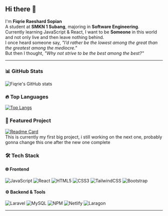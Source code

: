 ## Hi there 👋

I'm **Fiqrie Raeshard Sopian**  
A student at **SMKN 1 Subang**, majoring in **Software Engineering**.  
Currently learning JavaScript & React, I want to be **Someone** in this world and not only live and then leave nothing behind.  
I once heard someone say, *"I’d rather be the lowest among the great than the greatest among the mediocre."*  
But then I thought, *"Why not strive to be the best among the best?"*

---

### 📊 GitHub Stats
![Fiqrie's GitHub stats](https://github-readme-stats.vercel.app/api?username=Raesssard&show_icons=true&theme=tokyonight)

### 🔥 Top Languages
[![Top Langs](https://github-readme-stats.vercel.app/api/top-langs/?username=Raesssard&layout=compact&theme=tokyonight)](https://github.com/anuraghazra/github-readme-stats)

### 📂 Featured Project
[![Readme Card](https://github-readme-stats.vercel.app/api/pin/?username=Raesssard&repo=Toko-Buku&theme=tokyonight)](https://github.com/Raesssard/Siwar-Migrate-Next-Inertia)  
This is currently my first big project, i still working on the next one, probably gonna change this one after the new one complete

### 🛠️ Tech Stack

#### 🌐 Frontend
![JavaScript](https://img.shields.io/badge/JavaScript-F7DF1E?style=for-the-badge&logo=javascript&logoColor=black)
![React](https://img.shields.io/badge/React-61DAFB?style=for-the-badge&logo=react&logoColor=black)
![HTML5](https://img.shields.io/badge/HTML5-E34F26?style=for-the-badge&logo=html5&logoColor=white)
![CSS3](https://img.shields.io/badge/CSS3-1572B6?style=for-the-badge&logo=css3&logoColor=white)
![TailwindCSS](https://img.shields.io/badge/Tailwind_CSS-38B2AC?style=for-the-badge&logo=tailwind-css&logoColor=white)
![Bootstrap](https://img.shields.io/badge/Bootstrap-7952B3?style=for-the-badge&logo=bootstrap&logoColor=white)

#### ⚙️ Backend & Tools
![Laravel](https://img.shields.io/badge/Laravel-FF2D20?style=for-the-badge&logo=laravel&logoColor=white)
![MySQL](https://img.shields.io/badge/MySQL-4479A1?style=for-the-badge&logo=mysql&logoColor=white)
![NPM](https://img.shields.io/badge/NPM-CB3837?style=for-the-badge&logo=npm&logoColor=white)
![Netlify](https://img.shields.io/badge/Netlify-00C7B7?style=for-the-badge&logo=netlify&logoColor=white)
![Laragon](https://img.shields.io/badge/Laragon-0E83CD?style=for-the-badge&logo=laravel&logoColor=white)


---

